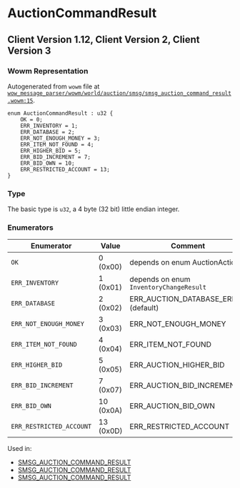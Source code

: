 # AuctionCommandResult

## Client Version 1.12, Client Version 2, Client Version 3

### Wowm Representation

Autogenerated from `wowm` file at [`wow_message_parser/wowm/world/auction/smsg/smsg_auction_command_result.wowm:15`](https://github.com/gtker/wow_messages/tree/main/wow_message_parser/wowm/world/auction/smsg/smsg_auction_command_result.wowm#L15).

```rust,ignore
enum AuctionCommandResult : u32 {
    OK = 0;
    ERR_INVENTORY = 1;
    ERR_DATABASE = 2;
    ERR_NOT_ENOUGH_MONEY = 3;
    ERR_ITEM_NOT_FOUND = 4;
    ERR_HIGHER_BID = 5;
    ERR_BID_INCREMENT = 7;
    ERR_BID_OWN = 10;
    ERR_RESTRICTED_ACCOUNT = 13;
}
```
### Type
The basic type is `u32`, a 4 byte (32 bit) little endian integer.
### Enumerators
| Enumerator | Value  | Comment |
| --------- | -------- | ------- |
| `OK` | 0 (0x00) | depends on enum AuctionAction |
| `ERR_INVENTORY` | 1 (0x01) | depends on enum `InventoryChangeResult` |
| `ERR_DATABASE` | 2 (0x02) | ERR_AUCTION_DATABASE_ERROR (default) |
| `ERR_NOT_ENOUGH_MONEY` | 3 (0x03) | ERR_NOT_ENOUGH_MONEY |
| `ERR_ITEM_NOT_FOUND` | 4 (0x04) | ERR_ITEM_NOT_FOUND |
| `ERR_HIGHER_BID` | 5 (0x05) | ERR_AUCTION_HIGHER_BID |
| `ERR_BID_INCREMENT` | 7 (0x07) | ERR_AUCTION_BID_INCREMENT |
| `ERR_BID_OWN` | 10 (0x0A) | ERR_AUCTION_BID_OWN |
| `ERR_RESTRICTED_ACCOUNT` | 13 (0x0D) | ERR_RESTRICTED_ACCOUNT |

Used in:
* [SMSG_AUCTION_COMMAND_RESULT](smsg_auction_command_result.md)
* [SMSG_AUCTION_COMMAND_RESULT](smsg_auction_command_result.md)
* [SMSG_AUCTION_COMMAND_RESULT](smsg_auction_command_result.md)

